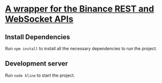 # [A wrapper for the Binance REST and WebSocket APIs](https://github.com/karthik947/binance)

## Install Dependencies
Run `npm install` to install all the necessary dependencies to run the project.

##  Development server
Run `node kline` to start the project.
